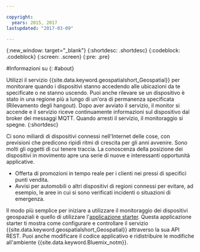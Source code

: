 ```yaml
---

copyright:
  years: 2015, 2017
lastupdated: "2017-03-09"

---
```


<!-- Attribute definitions -->
{:new_window: target="_blank"}
{:shortdesc: .shortdesc}
{:codeblock: .codeblock}
{:screen: .screen}
{:pre: .pre}

#Informazioni su
{: #about}


Utilizzi il servizio {{site.data.keyword.geospatialshort_Geospatial}}
per monitorare quando i dispositivi stanno accedendo alle ubicazioni da te specificate o ne stanno uscendo. Puoi anche
rilevare se un dispositivo è stato in una regione più a lungo di un'ora di permanenza specificata
(Rilevamento degli hangout). Dopo aver avviato il servizio, il monitor si accende
e il servizio riceve continuamente informazioni sul dispositivo
dal broker dei messaggi MQTT. Quando arresti il servizio, il monitoraggio
si spegne.
{:shortdesc}


Ci sono miliardi di dispositivi connessi nell'Internet delle cose,
con previsioni che predicono ripidi ritmi di crescita per gli anni
avvenire. Sono molti gli oggetti di cui tenere traccia. La conoscenza
della posizione dei dispositivi in movimento apre una serie di nuove e
interessanti opportunità applicative.

* Offerta di promozioni in tempo reale per i clienti nei pressi di
specifici punti vendita.
* Avvisi per automobili o altri dispositivi di regioni connessi per evitare,
ad esempio, le aree in cui si sono verificati incidenti o situazioni di
emergenza.


Il modo più semplice per iniziare a utilizzare il monitoraggio dei dispositivi geospaziali
è quello di utilizzare l'[applicazione starter](https://www.ibm.com/developerworks/library/mo-monitordevices-app/index.html). Questa applicazione starter
ti mostra come configurare e controllare il servizio {{site.data.keyword.geospatialshort_Geospatial}}
attraverso la sua API REST. Puoi anche modificare il codice applicativo
e ridistribuire le modifiche all'ambiente
{{site.data.keyword.Bluemix_notm}}.
